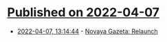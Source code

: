 # [Published on 2022-04-07](index.md)

* [2022-04-07, 13:14:44](https://news.ycombinator.com/item?id=30943996) - [Novaya Gazeta: Relaunch](https://novayagazeta.eu/)
